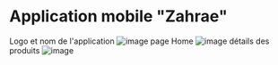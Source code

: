 # Application mobile "Zahrae"
Logo et nom de l'application
![image](https://github.com/user-attachments/assets/fd8207a3-f120-4300-bf6b-9ecbdcd153fd)
page Home 
![image](https://github.com/user-attachments/assets/a4ab1197-0a7a-4dc9-84c2-5e9363a5faa4)
détails des produits
![image](https://github.com/user-attachments/assets/2bfe08e9-b78e-4f67-a33f-ca29e4d09484)

